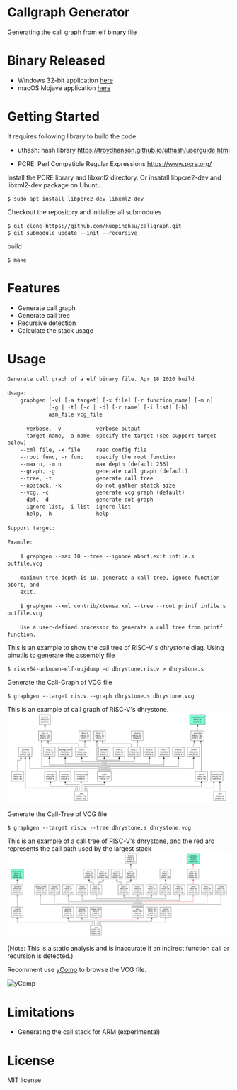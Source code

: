 # Callgraph Generator
Generating the call graph from elf binary file

# Binary Released
- Windows 32-bit application <A Href="https://github.com/kuopinghsu/callgraph-gen/blob/master/release/graphgen.exe.7z"> here </A>
- macOS Mojave application <A Href="https://github.com/kuopinghsu/callgraph-gen/blob/master/release/graphgen.macos.tar.bz2"> here </A>

# Getting Started
It requires following library to build the code.

- uthash: hash library https://troydhanson.github.io/uthash/userguide.html

- PCRE: Perl Compatible Regular Expressions https://www.pcre.org/

Install the PCRE library and libxml2 directory. Or insatall libpcre2-dev and libxml2-dev package on Ubuntu.

```
$ sudo apt install libpcre2-dev libxml2-dev
```

Checkout the repository and initialize all submodules

```
$ git clone https://github.com/kuopinghsu/callgraph.git
$ git submodule update --init --recursive
```

build

```
$ make
```

# Features

- Generate call graph
- Generate call tree
- Recursive detection
- Calculate the stack usage

# Usage
```
Generate call graph of a elf binary file. Apr 18 2020 build

Usage:
    graphgen [-v] [-a target] [-x file] [-r function_name] [-m n]
             [-g | -t] [-c | -d] [-r name] [-i list] [-h]
             asm_file vcg_file

    --verbose, -v           verbose output
    --target name, -a name  specify the target (see support target below)
    --xml file, -x file     read config file
    --root func, -r func    specify the root function
    --max n, -m n           max depth (default 256)
    --graph, -g             generate call graph (default)
    --tree, -t              generate call tree
    --nostack, -k           do not gather statck size
    --vcg, -c               generate vcg graph (default)
    --dot, -d               generate dot graph
    --ignore list, -i list  ignore list
    --help, -h              help

Support target:

Example:

    $ graphgen --max 10 --tree --ignore abort,exit infile.s outfile.vcg

    maximun tree depth is 10, generate a call tree, ignode function abort, and
    exit.

    $ graphgen --xml contrib/xtensa.xml --tree --root printf infile.s outfile.vcg

    Use a user-defined processor to generate a call tree from printf function.

```

This is an example to show the call tree of RISC-V's dhrystone diag. Using binutils to generate the assembly file

```
$ riscv64-unknown-elf-objdump -d dhrystone.riscv > dhrystone.s
```
Generate the Call-Graph of VCG file

```
$ graphgen --target riscv --graph dhrystone.s dhrystone.vcg
```

This is an example of call graph of RISC-V's dhrystone.<br>
<img src="https://github.com/kuopinghsu/callgraph/blob/master/images/dhrystone-callgraph.svg" alt="Dhrystone Call Graph" width=640>

Generate the Call-Tree of VCG file

```
$ graphgen --target riscv --tree dhrystone.s dhrystone.vcg
```

This is an example of a call tree of RISC-V's dhrystone, and the red arc represents the call path used by the largest stack<br>
<img src="https://github.com/kuopinghsu/callgraph/blob/master/images/dhrystone-calltree.svg" alt="Dhrystone Call Tree" width=640>

(Note: This is a static analysis and is inaccurate if an indirect function call or recursion is detected.)

Recomment use <A Href="https://pp.ipd.kit.edu/firm/yComp.html">yComp</A> to browse the VCG file.<br>

<img src="https://github.com/kuopinghsu/callgraph/blob/master/images/yComp.png" alt="yComp">

# Limitations

- Generating the call stack for ARM (experimental)

# License
MIT license

